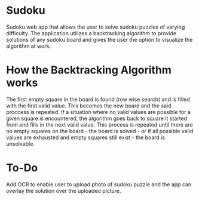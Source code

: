 # Sudoku
Sudoku web app that allows the user to solve sudoku puzzles of varying difficulty. The application utilizes a backtracking algorithm to provide solutions of any sudoku board and gives the user the option to visualize the algorithm at work.

# How the Backtracking Algorithm works
The first empty square in the board is found (row wise search) and is filled with the first valid value. This becomes the new board and the said proccess is repeated. If a situation where no valid values are possible for a given square is encountered, the algorithm goes back to square it started from and fills in the next valid value. This process is repeated until there are no empty squares on the board - the board is solved - or if all possible valid values are exhausted and empty squares still exist - the board is unsolvable.

# To-Do
Add OCR to enable user to upload photo of sudoku puzzle and the app can overlay the solution over the uploaded picture.

